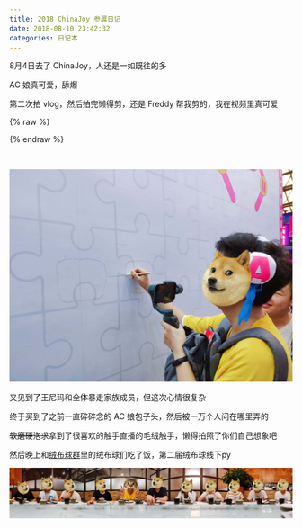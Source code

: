 ```yaml
---
title: 2018 ChinaJoy 参展日记
date: 2018-08-10 23:42:32
categories: 日记本
---
```

8月4日去了 ChinaJoy，人还是一如既往的多

AC 娘真可爱，舔爆

第二次拍 vlog，然后拍完懒得剪，还是 Freddy 帮我剪的，我在视频里真可爱

{% raw %}
<script src="https://cdn.jsdelivr.net/npm/hls.js/dist/hls.min.js"></script>
<div class="dplayer" id="dplayer-cj-1"></div>
<script>
$(function () {
    var dp = new DPlayer({
        container: document.getElementById('dplayer-cj-1'),
        preload: 'metadata',
        video: {
            quality: [{
                name: '高清1080P',
                url: 'https://api.dogecloud.com/player/get.m3u8?vcode=4f97780d6e74af82&userId=17&vtype=10&ext=.m3u8',
            }, {
                name: '高清720P',
                url: 'https://api.dogecloud.com/player/get.m3u8?vcode=4f97780d6e74af82&userId=17&vtype=5&ext=.m3u8',
            }, {
                name: '清晰540P',
                url: 'https://api.dogecloud.com/player/get.m3u8?vcode=4f97780d6e74af82&userId=17&vtype=1&ext=.m3u8',
            }, {
                name: '流畅360P',
                url: 'https://api.dogecloud.com/player/get.m3u8?vcode=4f97780d6e74af82&userId=17&vtype=96&ext=.m3u8',
            }],
            defaultQuality: 0,
            type: 'hls',
            pic: 'https://diygod.me/images/cj2018.png',
        },
        danmaku:{
            id: 'diygodme-cj-1',
            api: 'https://api.diygod.me/dplayer/'
        }
    });
    window.dplayers || (window.dplayers = []);
    window.dplayers.push(dp);
});
</script>
{% endraw %}
<!--more-->

&nbsp;

![](/images/cj1.jpg)

又见到了王尼玛和全体暴走家族成员，但这次心情很复杂

终于买到了之前一直碎碎念的 AC 娘包子头，然后被一万个人问在哪里弄的

~~软磨硬泡求~~拿到了很喜欢的触手直播的毛绒触手，懒得拍照了你们自己想象吧

然后晚上和[绒布球群](https://getrbq.com)里的绒布球们吃了饭，第二届绒布球线下py

![](/images/cj2.jpg)